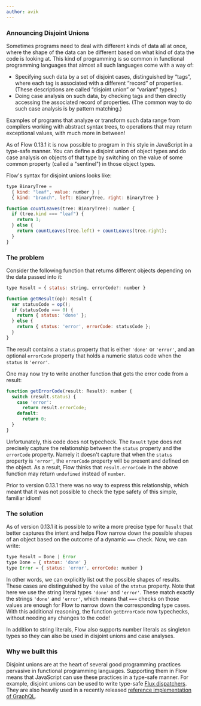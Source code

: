 ```yaml
---
author: avik
---
```


### Announcing Disjoint Unions

Sometimes programs need to deal with different kinds of data all at once, where the shape of the data can be different based on what kind of data the code is looking at. This kind of programming is so common in functional programming languages that almost all such languages come with a way of:

* Specifying such data by a set of disjoint cases, distinguished by “tags”, where each tag is associated with a different “record” of properties. (These descriptions are called “disjoint union” or “variant” types.) 
* Doing case analysis on such data, by checking tags and then directly accessing the associated record of properties. (The common way to do such case analysis is by pattern matching.)

Examples of programs that analyze or transform such data range from compilers working with abstract syntax trees, to operations that may return exceptional values,  with much more in between!

As of Flow 0.13.1 it is now possible to program in this style in JavaScript in a type-safe manner. You can define a disjoint union of object types and do case analysis on objects of that type by switching on the value of some common property (called a "sentinel") in those object types.

Flow's syntax for disjoint unions looks like:

```javascript
type BinaryTree =
  { kind: "leaf", value: number } |
  { kind: "branch", left: BinaryTree, right: BinaryTree }

function countLeaves(tree: BinaryTree): number {
  if (tree.kind === "leaf") {
    return 1;
  } else {
    return countLeaves(tree.left) + countLeaves(tree.right);
  }
}
```

<!--truncate-->

### The problem

Consider the following function that returns different objects depending on the data passed into it:

```javascript
type Result = { status: string, errorCode?: number }

function getResult(op): Result {
  var statusCode = op();
  if (statusCode === 0) {
    return { status: 'done' };
  } else {
    return { status: 'error', errorCode: statusCode };
  }
}
```

The result contains a `status` property that is either `'done'` or `'error'`,
and an optional `errorCode` property that holds a numeric status code when the
`status` is `'error'`.

One may now try to write another function that gets the error code from a result:

```javascript
function getErrorCode(result: Result): number {
  switch (result.status) {
    case 'error':
      return result.errorCode;
    default:
      return 0;
  }
}
```

Unfortunately, this code does not typecheck. The `Result` type does not precisely 
capture the relationship between the `status` property and the `errorCode` property.
Namely it doesn't capture that when the `status` property is `'error'`, the `errorCode`
property will be present and defined on the object. As a result, Flow thinks that
`result.errorCode` in the above function may return `undefined` instead of `number`.

Prior to version 0.13.1 there was no way to express this relationship, which meant
that it was not possible to check the type safety of this simple, familiar idiom!

### The solution

As of version 0.13.1 it is possible to write a more precise type for `Result`
that better captures the intent and helps Flow narrow down the possible shapes
of an object based on the outcome of a dynamic `===` check. Now, we can write:

```javaScript
type Result = Done | Error
type Done = { status: 'done' }
type Error = { status: 'error', errorCode: number }
```

In other words, we can explicitly list out the possible shapes of results. These
cases are distinguished by the value of the `status` property. Note that here
we use the string literal types `'done'` and `'error'`. These match exactly the strings
`'done'` and `'error'`, which means that `===` checks on those values are enough for
Flow to narrow down the corresponding type cases. With this additional reasoning, the
function `getErrorCode` now typechecks, without needing any changes to the code!

In addition to string literals, Flow also supports number literals as singleton types
so they can also be used in disjoint unions and case analyses.

### Why we built this

Disjoint unions are at the heart of several good programming practices pervasive in functional programming languages. Supporting them in Flow means that JavaScript can use these practices in a type-safe manner. For example, disjoint unions can be used to write type-safe [Flux dispatchers](https://facebook.github.io/flux/docs/dispatcher.html). They are also heavily used in a recently released [reference implementation of GraphQL](https://github.com/graphql/graphql-js).
